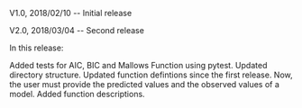 V1.0, 2018/02/10 -- Initial release

V2.0, 2018/03/04 -- Second release

In this release:

Added tests for AIC, BIC and Mallows Function using pytest.
Updated directory structure.
Updated function defintions since the first release.
Now, the user must provide the predicted values and the observed values of a model.
Added function descriptions.
